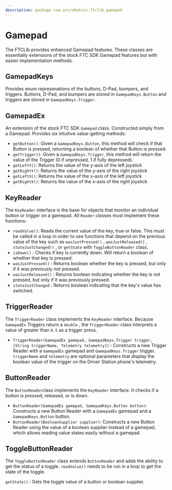 ```yaml
---
description: package com.arcrobotics.ftclib.gamepad
---
```


# Gamepad

The FTCLib provides enhanced Gamepad features. These classes are essentially extensions of the stock FTC SDK Gamepad features but with easier implementation methods.

## GamepadKeys

Provides enum represenations of the buttons, D-Pad, bumpers, and triggers. Buttons, D-Pad, and bumpers are stored in `GamepadKeys.Button` and triggers are stored in `GamepadKeys.Trigger`.

## GamepadEx

An extension of the stock FTC SDK `Gamepad` class. Constructed simply from a Gamepad. Provides six intuitive value-getting methods:

* `getButton()`: Given a `GamepadKeys.Button`, this method will check if that Button is pressed, returning a boolean of whether that Button is pressed.
* `getTrigger()`: Given a `GamepadKeys.Trigger`, this method will return the value of the Trigger \(0 if unpressed, 1 if fully depressed\).
* `getLeftY()`: Returns the value of the y-axis of the left joystick
* `getRightY()`: Returns the value of the y-axis of the right joystick
* `getLeftX()`: Returns the value of the x-axis of the left joystick
* `getRightX()`: Returns the value of the x-axis of the right joystick

## KeyReader

The `KeyReader` interface is the base for objects that monitor an individual button or trigger on a gamepad. All `Reader` classes must implement these functions:

* `readValue()`: Reads the current value of the key, true or false. This must be called in a loop in order to use functions that depend on the previous value of the key such as `wasJustPressed()` , `wasJustReleased()` , `stateJustChanged()` , or `getState` with `ToggleButtonReader` class. 
* `isDown()` : Checks if key is currently down. Will return a boolean of whether that key is pressed.
* `wasJustPressed()` : Returns boolean whether the key is pressed, but only if it was previously not pressed. 
* `wasJustReleased()` : Returns boolean indicating whether the key is not pressed, but only if it was previously pressed. 
* `stateJustChanged` : Returns boolean indicating that the key's value has switched.

## TriggerReader

The `TriggerReader` class implements the `KeyReader` interface. Because `GamepadEx` Triggers return a `double` , the `TriggerReader` class interprets a value of greater than `0.5` as a trigger press.

* `TriggerReader(GamepadEx gamepad, GamepadKeys.Trigger trigger, [String triggerName, Telemetry telemetry])` : Constructs a new Trigger Reader with a `GamepadEx` gamepad and `GamepadKeys.Trigger` trigger. `triggerName` and `telemetry` are optional parameters that display the boolean value of the trigger on the Driver Station phone's telemetry.

## ButtonReader

The `ButtonReader`class implements the `KeyReader` interface. It checks if a button is pressed, released, or is down.

* `ButtonReader(GamepadEx gamepad, GamepadKeys.Button button)`: Constructs a new Button Reader with a `GamepadEx` gamepad and a `GamepadKeys.Button` button. 
* `ButtonReader(BooleanSupplier supplier)`: Constructs a new Button Reader using the value of a boolean supplier instead of a gamepad, which allows reading value states easily without a gamepad.

## ToggleButtonReader

The `ToggleButtonReader` class extends `ButtonReader` and adds the ability to get the status of a toggle. `readValue()` needs to be run in a loop to get the state of the toggle.

`getState()` : Gets the toggle value of a button or boolean supplier.

